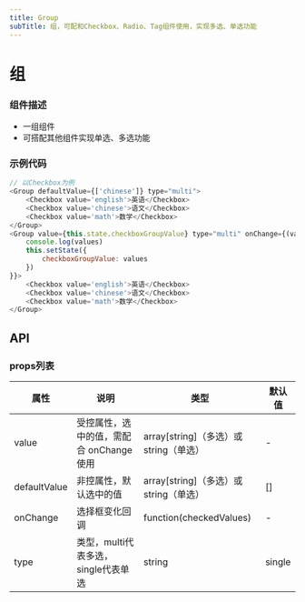```yaml
---
title: Group
subTitle: 组，可配和Checkbox、Radio、Tag组件使用，实现多选、单选功能
---
```


# 组

### 组件描述
- 一组组件
- 可搭配其他组件实现单选、多选功能

### 示例代码

```js
// 以Checkbox为例
<Group defaultValue={['chinese']} type="multi">
	<Checkbox value='english'>英语</Checkbox>
	<Checkbox value='chinese'>语文</Checkbox>
	<Checkbox value='math'>数学</Checkbox>
</Group>
<Group value={this.state.checkboxGroupValue} type="multi" onChange={(values) => {
	console.log(values)
	this.setState({
		checkboxGroupValue: values
	})
}}>
	<Checkbox value='english'>英语</Checkbox>
	<Checkbox value='chinese'>语文</Checkbox>
	<Checkbox value='math'>数学</Checkbox>
</Group>
```

## API

### props列表

属性 | 说明 | 类型 | 默认值
----|-----|------|------
| value | 受控属性，选中的值，需配合 onChange 使用 | array[string]（多选）或string（单选） | - |
| defaultValue | 非控属性，默认选中的值 | array[string]（多选）或string（单选） | [] |
| onChange | 选择框变化回调 | function(checkedValues) | - |
| type | 类型，multi代表多选，single代表单选 | string | single |
